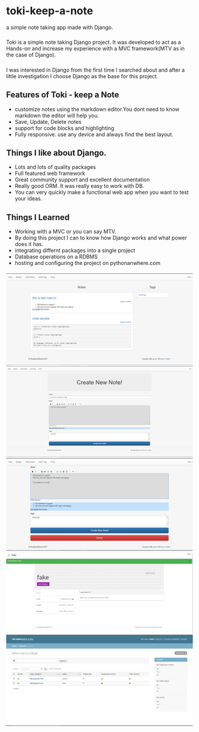 # toki-keep-a-note
a simple note taking app made with Django.
##### 

Toki is a simple note taking Django project. It was developed to act as a Hands-on and increase my experience with a MVC framework(MTV as in the case of Django).

##### 

I was interested in Django from the first time I searched about and after a little investigation I choose Django as the base for this project.

## Features of Toki - keep a Note

*   customize notes using the markdown editor.You dont need to know markdown the editor will help you.
*   Save, Update, Delete notes
*   support for code blocks and highlighting
*   Fully responsive. use any device and always find the best layout.

## Things I like about Django.

*   Lots and lots of quality packages
*   Full featured web framework
*   Great community support and excellent documentation
*   Really good ORM. It was really easy to work with DB.
*   You can very quickly make a functional web app when you want to test your ideas.

## Things I Learned

*   Working with a MVC or you can say MTV.
*   By doing this project I can to know how Django works and what power does it has.
*   integrating differnt packages into a single project
*   Database operations on a RDBMS
*   hosting and configuring the project on pythonanwhere.com

#### 

![](static/toki-screenshots/desktop/notesIndex.PNG) 
![](static/toki-screenshots/desktop/addNotes.PNG) 
![](static/toki-screenshots/desktop/editOrDelete.PNG) 
![](static/toki-screenshots/desktop/userProfile.PNG) 
![](static/toki-screenshots/desktop/adminUserLayout.PNG)

#### 
